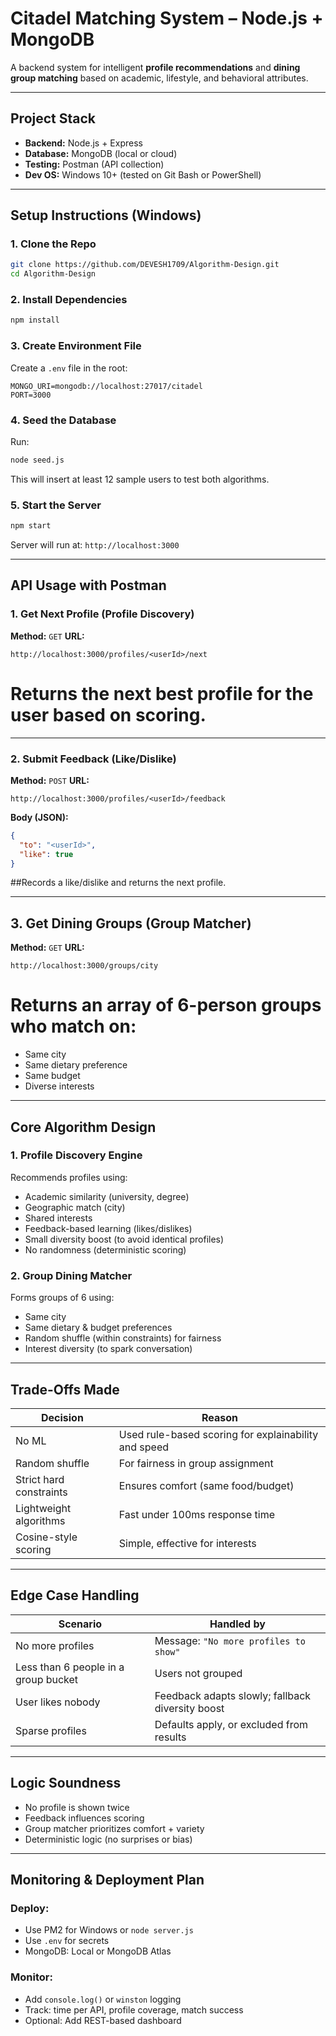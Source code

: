 # Citadel Matching System – Node.js + MongoDB

A backend system for intelligent **profile recommendations** and **dining group matching** based on academic, lifestyle, and behavioral attributes.

---

## Project Stack

- **Backend:** Node.js + Express
- **Database:** MongoDB (local or cloud)
- **Testing:** Postman (API collection)
- **Dev OS:** Windows 10+ (tested on Git Bash or PowerShell)

---

## Setup Instructions (Windows)

### 1. Clone the Repo
```bash
git clone https://github.com/DEVESH1709/Algorithm-Design.git
cd Algorithm-Design
````

### 2. Install Dependencies

```bash
npm install
```

### 3. Create Environment File

Create a `.env` file in the root:

```
MONGO_URI=mongodb://localhost:27017/citadel
PORT=3000
```

### 4. Seed the Database

Run:

```bash
node seed.js
```

This will insert at least 12 sample users to test both algorithms.

### 5. Start the Server

```bash
npm start
```

Server will run at:
`http://localhost:3000`

---

## API Usage with Postman

### 1. Get Next Profile (Profile Discovery)

**Method:** `GET`
**URL:**

```
http://localhost:3000/profiles/<userId>/next
```

# Returns the next best profile for the user based on scoring.

---

### 2. Submit Feedback (Like/Dislike)

**Method:** `POST`
**URL:**

```
http://localhost:3000/profiles/<userId>/feedback
```

**Body (JSON):**

```json
{
  "to": "<userId>",
  "like": true
}
```

##Records a like/dislike and returns the next profile.

---

## 3. Get Dining Groups (Group Matcher)

**Method:** `GET`
**URL:**

```
http://localhost:3000/groups/city
```

# Returns an array of 6-person groups who match on:

* Same city
* Same dietary preference
* Same budget
* Diverse interests

---

## Core Algorithm Design

### 1. Profile Discovery Engine

Recommends profiles using:

* Academic similarity (university, degree)
* Geographic match (city)
* Shared interests
* Feedback-based learning (likes/dislikes)
* Small diversity boost (to avoid identical profiles)
* No randomness (deterministic scoring)

### 2. Group Dining Matcher

Forms groups of 6 using:

* Same city
* Same dietary & budget preferences
* Random shuffle (within constraints) for fairness
* Interest diversity (to spark conversation)

---

## Trade-Offs Made

| Decision                  | Reason                                               |
| ------------------------- | ---------------------------------------------------- |
|  No ML                   | Used rule-based scoring for explainability and speed |
|  Random shuffle          | For fairness in group assignment                     |
|  Strict hard constraints | Ensures comfort (same food/budget)                   |
|  Lightweight algorithms  | Fast under 100ms response time                       |
|  Cosine-style scoring    | Simple, effective for interests                      |

---

## Edge Case Handling

| Scenario                             | Handled by                                       |
| ------------------------------------ | ------------------------------------------------ |
| No more profiles                     | Message: `"No more profiles to show"`            |
| Less than 6 people in a group bucket | Users not grouped                                |
| User likes nobody                    | Feedback adapts slowly; fallback diversity boost |
| Sparse profiles                      | Defaults apply, or excluded from results         |

---

## Logic Soundness

*  No profile is shown twice
*  Feedback influences scoring
*  Group matcher prioritizes comfort + variety
*  Deterministic logic (no surprises or bias)

---

## Monitoring & Deployment Plan

###  Deploy:

* Use PM2 for Windows or `node server.js`
* Use `.env` for secrets
* MongoDB: Local or MongoDB Atlas

### Monitor:

* Add `console.log()` or `winston` logging
* Track: time per API, profile coverage, match success
* Optional: Add REST-based dashboard
